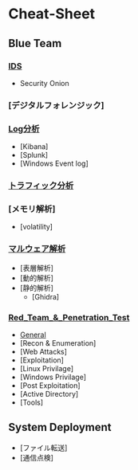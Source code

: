 # Cheat-Sheet

## Blue Team
### [IDS](#https://github.com/5A73/Cheat-Sheet/tree/main/Blue%20Team)
- Security Onion
### [デジタルフォレンジック]
### [Log分析]()
- [Kibana]
- [Splunk]
- [Windows Event log]
### [トラフィック分析]()
### [メモリ解析]
- [volatility]

### [マルウェア解析](#)
- [表層解析]
- [動的解析]
- [静的解析]
  - [Ghidra]


### [Red_Team_&_Penetration_Test](#https://github.com/5A73/Cheat-Sheet/tree/main/Red%20Team%20%26%20Penetration%20Test)

- [General]()
- [Recon & Enumeration]
- [Web Attacks]
- [Exploitation]
- [Linux Privilage]
- [Windows Privilage]
- [Post Exploitation]
- [Active Directory]
- [Tools]


## System Deployment
- [ファイル転送]
- [通信点検]
